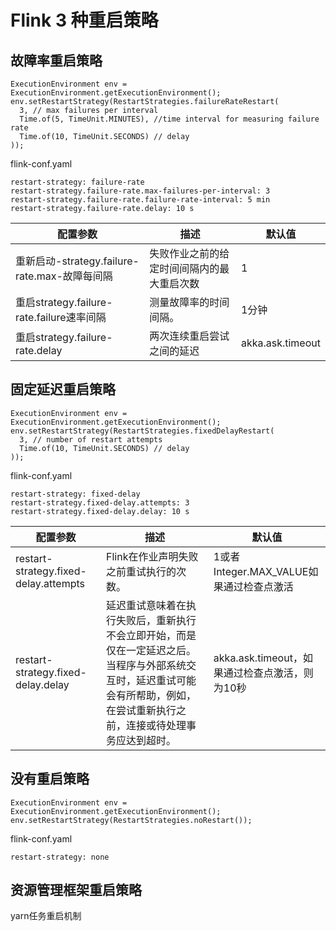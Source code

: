# Flink 3 种重启策略

## 故障率重启策略

```
ExecutionEnvironment env = ExecutionEnvironment.getExecutionEnvironment();
env.setRestartStrategy(RestartStrategies.failureRateRestart(
  3, // max failures per interval
  Time.of(5, TimeUnit.MINUTES), //time interval for measuring failure rate
  Time.of(10, TimeUnit.SECONDS) // delay
));
```

flink-conf.yaml

```
restart-strategy: failure-rate
restart-strategy.failure-rate.max-failures-per-interval: 3
restart-strategy.failure-rate.failure-rate-interval: 5 min
restart-strategy.failure-rate.delay: 10 s
```

| **配置参数**                                  | **描述**                                   | **默认值**       |
| --------------------------------------------- | ------------------------------------------ | ---------------- |
| 重新启动-strategy.failure-rate.max-故障每间隔 | 失败作业之前的给定时间间隔内的最大重启次数 | 1                |
| 重启strategy.failure-rate.failure速率间隔     | 测量故障率的时间间隔。                     | 1分钟            |
| 重启strategy.failure-rate.delay               | 两次连续重启尝试之间的延迟                 | akka.ask.timeout |



## 固定延迟重启策略

```
ExecutionEnvironment env = ExecutionEnvironment.getExecutionEnvironment();
env.setRestartStrategy(RestartStrategies.fixedDelayRestart(
  3, // number of restart attempts
  Time.of(10, TimeUnit.SECONDS) // delay
));
```

flink-conf.yaml

```
restart-strategy: fixed-delay
restart-strategy.fixed-delay.attempts: 3
restart-strategy.fixed-delay.delay: 10 s
```

| 配置参数                              | **描述**                                                     | **默认值**                                     |
| ------------------------------------- | ------------------------------------------------------------ | ---------------------------------------------- |
| restart-strategy.fixed-delay.attempts | Flink在作业声明失败之前重试执行的次数。                      | 1或者Integer.MAX_VALUE如果通过检查点激活       |
| restart-strategy.fixed-delay.delay    | 延迟重试意味着在执行失败后，重新执行不会立即开始，而是仅在一定延迟之后。当程序与外部系统交互时，延迟重试可能会有所帮助，例如，在尝试重新执行之前，连接或待处理事务应达到超时。 | akka.ask.timeout，如果通过检查点激活，则为10秒 |



## 没有重启策略

```
ExecutionEnvironment env = ExecutionEnvironment.getExecutionEnvironment();
env.setRestartStrategy(RestartStrategies.noRestart());
```

flink-conf.yaml

```
restart-strategy: none
```



## 资源管理框架重启策略

yarn任务重启机制